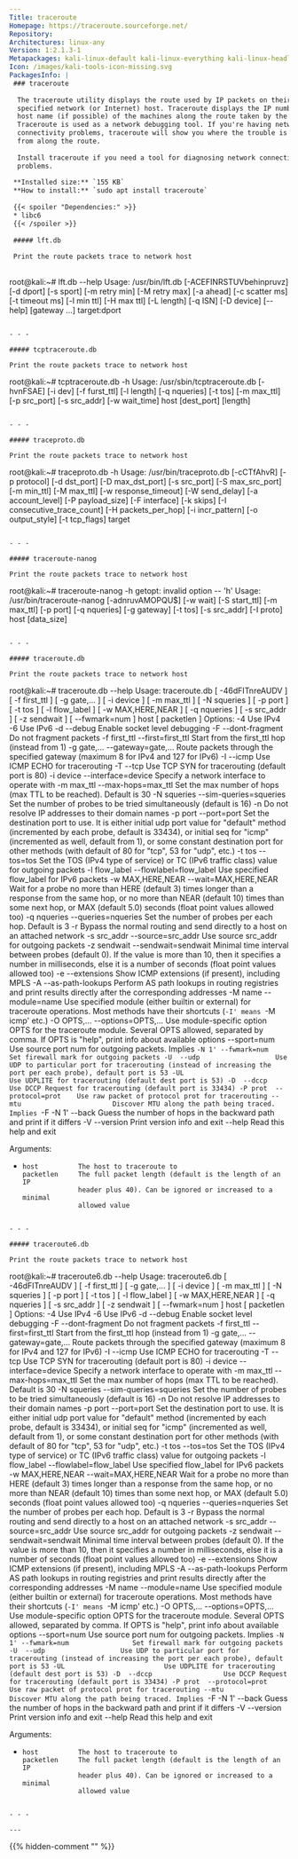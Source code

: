 ```yaml
---
Title: traceroute
Homepage: https://traceroute.sourceforge.net/
Repository: 
Architectures: linux-any
Version: 1:2.1.3-1
Metapackages: kali-linux-default kali-linux-everything kali-linux-headless kali-linux-large 
Icon: /images/kali-tools-icon-missing.svg
PackagesInfo: |
 ### traceroute
 
  The traceroute utility displays the route used by IP packets on their way to a
  specified network (or Internet) host. Traceroute displays the IP number and
  host name (if possible) of the machines along the route taken by the packets.
  Traceroute is used as a network debugging tool. If you're having network
  connectivity problems, traceroute will show you where the trouble is coming
  from along the route.
   
  Install traceroute if you need a tool for diagnosing network connectivity
  problems.
 
 **Installed size:** `155 KB`  
 **How to install:** `sudo apt install traceroute`  
 
 {{< spoiler "Dependencies:" >}}
 * libc6 
 {{< /spoiler >}}
 
 ##### lft.db
 
 Print the route packets trace to network host
 
 ```
 root@kali:~# lft.db --help
 Usage: /usr/bin/lft.db [-ACEFINRSTUVbehinpruvz] [-d dport] [-s sport]
 	[-m retry min] [-M retry max] [-a ahead] [-c scatter ms] [-t timeout ms]
 	[-l min ttl] [-H max ttl] [-L length] [-q ISN] [-D device] [--help]
 	[gateway ...]  target:dport
 ```
 
 - - -
 
 ##### tcptraceroute.db
 
 Print the route packets trace to network host
 
 ```
 root@kali:~# tcptraceroute.db -h
 Usage: /usr/sbin/tcptraceroute.db [-hvnFSAE] [-i dev] [-f furst_ttl] [-l length]
 	[-q nqueries] [-t tos] [-m max_ttl] [-p src_port] [-s src_addr]
 	[-w wait_time]  host  [dest_port]  [length]
 ```
 
 - - -
 
 ##### traceproto.db
 
 Print the route packets trace to network host
 
 ```
 root@kali:~# traceproto.db -h
 Usage: /usr/bin/traceproto.db [-cCTfAhvR] [-p protocol] [-d dst_port] [-D max_dst_port]
 	[-s src_port] [-S max_src_port] [-m min_ttl] [-M max_ttl] [-w response_timeout]
 	[-W send_delay] [-a account_level] [-P payload_size]
 	[-F interface] [-k skips] [-I consecutive_trace_count]
 	[-H packets_per_hop] [-i incr_pattern] [-o output_style] [-t tcp_flags]
 	target
 ```
 
 - - -
 
 ##### traceroute-nanog
 
 Print the route packets trace to network host
 
 ```
 root@kali:~# traceroute-nanog -h
 getopt: invalid option -- 'h'
 Usage: /usr/bin/traceroute-nanog [-adnruvAMOPQU$] [-w wait] [-S start_ttl]
 		[-m max_ttl] [-p port] [-q nqueries] [-g gateway] [-t tos]
 		[-s src_addr] [-I proto]  host  [data_size]
 ```
 
 - - -
 
 ##### traceroute.db
 
 Print the route packets trace to network host
 
 ```
 root@kali:~# traceroute.db --help
 Usage:
   traceroute.db [ -46dFITnreAUDV ] [ -f first_ttl ] [ -g gate,... ] [ -i device ] [ -m max_ttl ] [ -N squeries ] [ -p port ] [ -t tos ] [ -l flow_label ] [ -w MAX,HERE,NEAR ] [ -q nqueries ] [ -s src_addr ] [ -z sendwait ] [ --fwmark=num ] host [ packetlen ]
 Options:
   -4                          Use IPv4
   -6                          Use IPv6
   -d  --debug                 Enable socket level debugging
   -F  --dont-fragment         Do not fragment packets
   -f first_ttl  --first=first_ttl
                               Start from the first_ttl hop (instead from 1)
   -g gate,...  --gateway=gate,...
                               Route packets through the specified gateway
                               (maximum 8 for IPv4 and 127 for IPv6)
   -I  --icmp                  Use ICMP ECHO for tracerouting
   -T  --tcp                   Use TCP SYN for tracerouting (default port is 80)
   -i device  --interface=device
                               Specify a network interface to operate with
   -m max_ttl  --max-hops=max_ttl
                               Set the max number of hops (max TTL to be
                               reached). Default is 30
   -N squeries  --sim-queries=squeries
                               Set the number of probes to be tried
                               simultaneously (default is 16)
   -n                          Do not resolve IP addresses to their domain names
   -p port  --port=port        Set the destination port to use. It is either
                               initial udp port value for "default" method
                               (incremented by each probe, default is 33434), or
                               initial seq for "icmp" (incremented as well,
                               default from 1), or some constant destination
                               port for other methods (with default of 80 for
                               "tcp", 53 for "udp", etc.)
   -t tos  --tos=tos           Set the TOS (IPv4 type of service) or TC (IPv6
                               traffic class) value for outgoing packets
   -l flow_label  --flowlabel=flow_label
                               Use specified flow_label for IPv6 packets
   -w MAX,HERE,NEAR  --wait=MAX,HERE,NEAR
                               Wait for a probe no more than HERE (default 3)
                               times longer than a response from the same hop,
                               or no more than NEAR (default 10) times than some
                               next hop, or MAX (default 5.0) seconds (float
                               point values allowed too)
   -q nqueries  --queries=nqueries
                               Set the number of probes per each hop. Default is
                               3
   -r                          Bypass the normal routing and send directly to a
                               host on an attached network
   -s src_addr  --source=src_addr
                               Use source src_addr for outgoing packets
   -z sendwait  --sendwait=sendwait
                               Minimal time interval between probes (default 0).
                               If the value is more than 10, then it specifies a
                               number in milliseconds, else it is a number of
                               seconds (float point values allowed too)
   -e  --extensions            Show ICMP extensions (if present), including MPLS
   -A  --as-path-lookups       Perform AS path lookups in routing registries and
                               print results directly after the corresponding
                               addresses
   -M name  --module=name      Use specified module (either builtin or external)
                               for traceroute operations. Most methods have
                               their shortcuts (`-I' means `-M icmp' etc.)
   -O OPTS,...  --options=OPTS,...
                               Use module-specific option OPTS for the
                               traceroute module. Several OPTS allowed,
                               separated by comma. If OPTS is "help", print info
                               about available options
   --sport=num                 Use source port num for outgoing packets. Implies
                               `-N 1'
   --fwmark=num                Set firewall mark for outgoing packets
   -U  --udp                   Use UDP to particular port for tracerouting
                               (instead of increasing the port per each probe),
                               default port is 53
   -UL                         Use UDPLITE for tracerouting (default dest port
                               is 53)
   -D  --dccp                  Use DCCP Request for tracerouting (default port
                               is 33434)
   -P prot  --protocol=prot    Use raw packet of protocol prot for tracerouting
   --mtu                       Discover MTU along the path being traced. Implies
                               `-F -N 1'
   --back                      Guess the number of hops in the backward path and
                               print if it differs
   -V  --version               Print version info and exit
   --help                      Read this help and exit
 
 Arguments:
 +     host          The host to traceroute to
       packetlen     The full packet length (default is the length of an IP
                     header plus 40). Can be ignored or increased to a minimal
                     allowed value
 ```
 
 - - -
 
 ##### traceroute6.db
 
 Print the route packets trace to network host
 
 ```
 root@kali:~# traceroute6.db --help
 Usage:
   traceroute6.db [ -46dFITnreAUDV ] [ -f first_ttl ] [ -g gate,... ] [ -i device ] [ -m max_ttl ] [ -N squeries ] [ -p port ] [ -t tos ] [ -l flow_label ] [ -w MAX,HERE,NEAR ] [ -q nqueries ] [ -s src_addr ] [ -z sendwait ] [ --fwmark=num ] host [ packetlen ]
 Options:
   -4                          Use IPv4
   -6                          Use IPv6
   -d  --debug                 Enable socket level debugging
   -F  --dont-fragment         Do not fragment packets
   -f first_ttl  --first=first_ttl
                               Start from the first_ttl hop (instead from 1)
   -g gate,...  --gateway=gate,...
                               Route packets through the specified gateway
                               (maximum 8 for IPv4 and 127 for IPv6)
   -I  --icmp                  Use ICMP ECHO for tracerouting
   -T  --tcp                   Use TCP SYN for tracerouting (default port is 80)
   -i device  --interface=device
                               Specify a network interface to operate with
   -m max_ttl  --max-hops=max_ttl
                               Set the max number of hops (max TTL to be
                               reached). Default is 30
   -N squeries  --sim-queries=squeries
                               Set the number of probes to be tried
                               simultaneously (default is 16)
   -n                          Do not resolve IP addresses to their domain names
   -p port  --port=port        Set the destination port to use. It is either
                               initial udp port value for "default" method
                               (incremented by each probe, default is 33434), or
                               initial seq for "icmp" (incremented as well,
                               default from 1), or some constant destination
                               port for other methods (with default of 80 for
                               "tcp", 53 for "udp", etc.)
   -t tos  --tos=tos           Set the TOS (IPv4 type of service) or TC (IPv6
                               traffic class) value for outgoing packets
   -l flow_label  --flowlabel=flow_label
                               Use specified flow_label for IPv6 packets
   -w MAX,HERE,NEAR  --wait=MAX,HERE,NEAR
                               Wait for a probe no more than HERE (default 3)
                               times longer than a response from the same hop,
                               or no more than NEAR (default 10) times than some
                               next hop, or MAX (default 5.0) seconds (float
                               point values allowed too)
   -q nqueries  --queries=nqueries
                               Set the number of probes per each hop. Default is
                               3
   -r                          Bypass the normal routing and send directly to a
                               host on an attached network
   -s src_addr  --source=src_addr
                               Use source src_addr for outgoing packets
   -z sendwait  --sendwait=sendwait
                               Minimal time interval between probes (default 0).
                               If the value is more than 10, then it specifies a
                               number in milliseconds, else it is a number of
                               seconds (float point values allowed too)
   -e  --extensions            Show ICMP extensions (if present), including MPLS
   -A  --as-path-lookups       Perform AS path lookups in routing registries and
                               print results directly after the corresponding
                               addresses
   -M name  --module=name      Use specified module (either builtin or external)
                               for traceroute operations. Most methods have
                               their shortcuts (`-I' means `-M icmp' etc.)
   -O OPTS,...  --options=OPTS,...
                               Use module-specific option OPTS for the
                               traceroute module. Several OPTS allowed,
                               separated by comma. If OPTS is "help", print info
                               about available options
   --sport=num                 Use source port num for outgoing packets. Implies
                               `-N 1'
   --fwmark=num                Set firewall mark for outgoing packets
   -U  --udp                   Use UDP to particular port for tracerouting
                               (instead of increasing the port per each probe),
                               default port is 53
   -UL                         Use UDPLITE for tracerouting (default dest port
                               is 53)
   -D  --dccp                  Use DCCP Request for tracerouting (default port
                               is 33434)
   -P prot  --protocol=prot    Use raw packet of protocol prot for tracerouting
   --mtu                       Discover MTU along the path being traced. Implies
                               `-F -N 1'
   --back                      Guess the number of hops in the backward path and
                               print if it differs
   -V  --version               Print version info and exit
   --help                      Read this help and exit
 
 Arguments:
 +     host          The host to traceroute to
       packetlen     The full packet length (default is the length of an IP
                     header plus 40). Can be ignored or increased to a minimal
                     allowed value
 ```
 
 - - -
 
---
```

{{% hidden-comment "<!--Do not edit anything above this line-->" %}}
